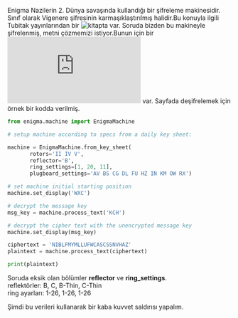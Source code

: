 Enigma Nazilerin 2. Dünya savaşında kullandığı bir şifreleme makinesidir. Sınıf olarak Vigenere şifresinin karmaşıklaştırılmış halidir.Bu konuyla ilgili Tubitak yayınlarından bir ![kitapta](https://www.google.com.tr/search?ei=bsOqWpeFJIa6kwWRpKI4&q=enigma+s%C3%BCleyman+sevin%C3%A7&oq=enigma+s%C3%BCleyman+sevin%C3%A7&gs_l=psy-ab.3..0i203k1.1515.2527.0.2737.4.2.0.2.2.0.220.220.2-1.1.0....0...1c.1.64.psy-ab..1.3.228....0.w91xLOiyFhQ) var. Soruda bizden bu makineyle şifrelenmiş, metni çözmemizi istiyor.Bunun için bir ![piton kütüphanesi](https://py-enigma.readthedocs.io/en/latest/overview.html) var.
Sayfada deşifrelemek için örnek bir kodda verilmiş.

```python
from enigma.machine import EnigmaMachine

# setup machine according to specs from a daily key sheet:

machine = EnigmaMachine.from_key_sheet(
       rotors='II IV V',
       reflector='B',
       ring_settings=[1, 20, 11],
       plugboard_settings='AV BS CG DL FU HZ IN KM OW RX')

# set machine initial starting position
machine.set_display('WXC')

# decrypt the message key
msg_key = machine.process_text('KCH')

# decrypt the cipher text with the unencrypted message key
machine.set_display(msg_key)

ciphertext = 'NIBLFMYMLLUFWCASCSSNVHAZ'
plaintext = machine.process_text(ciphertext)

print(plaintext)
```

Soruda eksik olan bölümler **reflector** ve **ring_settings**. </br>
reflektörler: B, C, B-Thin, C-Thin </br>
ring ayarları: 1-26, 1-26, 1-26 </br>

Şimdi bu verileri kullanarak bir kaba kuvvet saldırısı yapalım.

